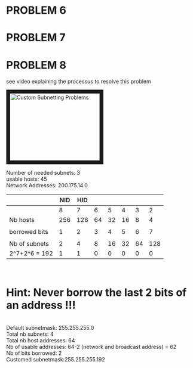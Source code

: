 

# PROBLEM 6

# PROBLEM 7


# PROBLEM 8
see video explaining the processus to resolve this problem
<a href="https://www.youtube.com/watch?v=GAB1w69J9tQ" target="blank">

<img src="https://www.youtube.com/watch?v=GAB1w69J9tQ" alt="Custom Subnetting Problems" width="240" height="180" border="10" />
</a>

Number of needed subnets: 3 <br>
usable hosts: 45<br>
Network Addresses: 200.175.14.0<br>

|               |     NID       |  HID  |        |       |          |         |          |
|---------------|---------------|-------|--------|-------|----------|---------|----------|
|               |     8  |   7  |   6   |    5   |   4   |    3     |   2     |  1       |
| Nb hosts      |   256  |  128 |  64   |   32   |  16   |    8     |   4     |  2       |
|               |               |       |        |       |          |         |          |
| borrowed bits |    1   |   2  |   3   |    4   |   5   |    6     |   7     |  8       |
|               |               |       |        |       |          |         |          |
| Nb of subnets |    2   |   4  |   8   |   16   |  32   |   64     |  128    | 256      |
| 2^7+2^6 = 192 |    1   |   1  |   0   |    0   |   0   |    0     |   0     |  0       |

<br>

# Hint: Never borrow the last 2 bits of an address !!!
<br>
Default subnetmask: 255.255.255.0 <br>
Total nb subnets: 4<br>
Total nb host addresses: 64<br>
Nb of usable addresses: 64-2 (network and broadcast address) = 62<br>
Nb of bits borrowed: 2 <br>
Customed subnetmask:255.255.255.192 <br>